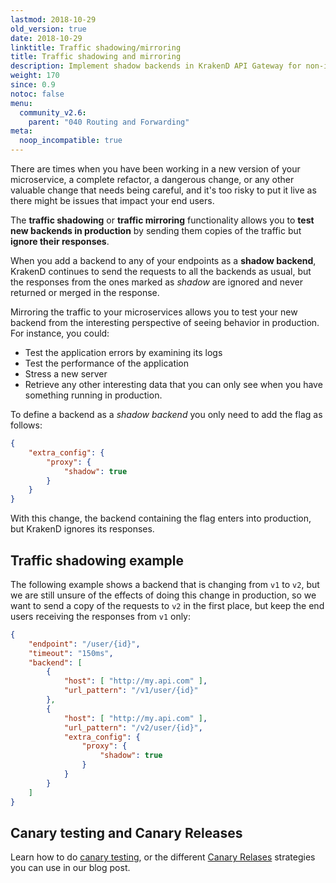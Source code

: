 ```yaml
---
lastmod: 2018-10-29
old_version: true
date: 2018-10-29
linktitle: Traffic shadowing/mirroring
title: Traffic shadowing and mirroring
description: Implement shadow backends in KrakenD API Gateway for non-intrusive testing and monitoring of new backend services or API versions
weight: 170
since: 0.9
notoc: false
menu:
  community_v2.6:
    parent: "040 Routing and Forwarding"
meta:
  noop_incompatible: true
---
```

There are times when you have been working in a new version of your microservice, a complete refactor, a dangerous change, or any other valuable change that needs being careful, and it's too risky to put it live as there might be issues that impact your end users.

The **traffic shadowing** or **traffic mirroring** functionality allows you to **test new backends in production** by sending them copies of the traffic but **ignore their responses**.

When you add a backend to any of your endpoints as a **shadow backend**, KrakenD continues to send the requests to all the backends as usual, but the responses from the ones marked as *shadow* are ignored and never returned or merged in the response.

Mirroring the traffic to your microservices allows you to test your new backend from the interesting perspective of seeing behavior in production. For instance, you could:

- Test the application errors by examining its logs
- Test the performance of the application
- Stress a new server
- Retrieve any other interesting data that you can only see when you have something running in production.

To define a backend as a *shadow backend* you only need to add the flag as follows:

```json
{
    "extra_config": {
        "proxy": {
            "shadow": true
        }
    }
}
```

With this change, the backend containing the flag enters into production, but KrakenD ignores its responses.

## Traffic shadowing example
The following example shows a backend that is changing from `v1` to `v2`, but we are still unsure of the effects of doing this change in production, so we want to send a copy of the requests to `v2` in the first place, but keep the end users receiving the responses from `v1` only:

```json
{
    "endpoint": "/user/{id}",
    "timeout": "150ms",
    "backend": [
        {
            "host": [ "http://my.api.com" ],
            "url_pattern": "/v1/user/{id}"
        },
        {
            "host": [ "http://my.api.com" ],
            "url_pattern": "/v2/user/{id}",
            "extra_config": {
                "proxy": {
                    "shadow": true
                }
            }
        }
    ]
}
```

## Canary testing and Canary Releases
Learn how to do [canary testing](/blog/krakend-shadow-testing/), or the different [Canary Relases](/blog/canary-releases/) strategies you can use in our blog post.